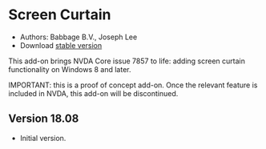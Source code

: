 # Screen Curtain

* Authors: Babbage B.V., Joseph Lee
* Download [stable version][1]

This add-on brings NVDA Core issue 7857 to life: adding screen curtain functionality on Windows 8 and later.

IMPORTANT: this is a proof of concept add-on. Once the relevant feature is included in NVDA, this add-on will be discontinued.

## Version 18.08

* Initial version.

[1]: https://addons.nvda-project.org/files/get.php?file=nvda3208
